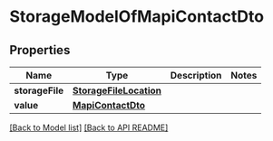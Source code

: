 # StorageModelOfMapiContactDto


## Properties
Name | Type | Description | Notes
------------ | ------------- | ------------- | -------------
**storageFile** | [**StorageFileLocation**](StorageFileLocation.md) |  | 
**value** | [**MapiContactDto**](MapiContactDto.md) |  | 




[[Back to Model list]](Models.md) [[Back to API README]](README.md)
